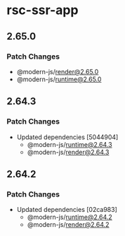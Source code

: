 # rsc-ssr-app

## 2.65.0

### Patch Changes

- @modern-js/render@2.65.0
- @modern-js/runtime@2.65.0

## 2.64.3

### Patch Changes

- Updated dependencies [5044904]
  - @modern-js/runtime@2.64.3
  - @modern-js/render@2.64.3

## 2.64.2

### Patch Changes

- Updated dependencies [02ca983]
  - @modern-js/runtime@2.64.2
  - @modern-js/render@2.64.2
